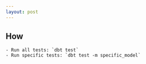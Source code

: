 ```yaml
---
layout: post
---
```


## How

    - Run all tests: `dbt test`
    - Run specific tests: `dbt test -m specific_model`
